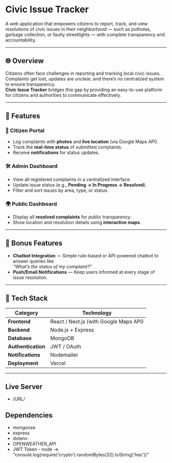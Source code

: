# Civic Issue Tracker

A web application that empowers citizens to report, track, and view resolutions of civic issues in their neighborhood — such as potholes, garbage collection, or faulty streetlights — with complete transparency and accountability.

---

## 🌐 Overview

Citizens often face challenges in reporting and tracking local civic issues. Complaints get lost, updates are unclear, and there’s no centralized system to ensure transparency.  
**Civic Issue Tracker** bridges this gap by providing an easy-to-use platform for citizens and authorities to communicate effectively.

---

## 🚀 Features

### 🧍 Citizen Portal
- Log complaints with **photos** and **live location** (via Google Maps API).  
- Track the **real-time status** of submitted complaints.  
- Receive **notifications** for status updates.  

### 🛠️ Admin Dashboard
- View all registered complaints in a centralized interface.  
- Update issue status (e.g., **Pending → In Progress → Resolved**).  
- Filter and sort issues by area, type, or status.  

### 🌍 Public Dashboard
- Display all **resolved complaints** for public transparency.  
- Show location and resolution details using **interactive maps**.  

---

## 💬 Bonus Features
- **Chatbot Integration** — Simple rule-based or API-powered chatbot to answer queries like  
  _“What’s the status of my complaint?”_  
- **Push/Email Notifications** — Keep users informed at every stage of issue resolution.  

---

## 🧩 Tech Stack

| Category | Technology |
|-----------|-------------|
| **Frontend** | React / Next.js (with Google Maps API) |
| **Backend** | Node.js + Express |
| **Database** | MongoDB |
| **Authentication** | JWT / OAuth |
| **Notifications** | Nodemailer |
| **Deployment** | Vercel|

---

## Live Server
-   /URL/


## Dependencies

-   mongoose
-   express
-   dotenv
-   OPENWEATHER_API
-   JWT Token - node -e "console.log(require('crypto').randomBytes(32).toString('hex'))"